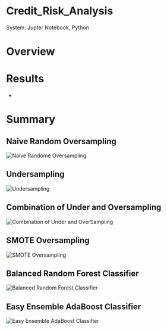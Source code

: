 # Credit_Risk_Analysis
  System: Jupter Notebook, Python
  
# Overview

# Results
  - 
# Summary
## Naive Random Oversampling
![Naive Randome Oversampling](https://user-images.githubusercontent.com/108844775/209919724-0015c1c9-b88b-485c-bfdb-d5b3fa4e103d.png)
## Undersampling
![Undersampling](https://user-images.githubusercontent.com/108844775/209919806-2d60952f-c831-4845-9170-4a83c04e5a3b.png)
## Combination of Under and Oversampling
![Combination of Under and OverSampling](https://user-images.githubusercontent.com/108844775/209919708-9749ff81-258a-459a-bfe2-90ecb72132dd.png)
## SMOTE Oversampling
![SMOTE Oversampling](https://user-images.githubusercontent.com/108844775/209919789-dad47f9e-bcaa-4b08-9834-b65b44c1f7d3.png)

## Balanced Random Forest Classifier
![Balanced Random Forest Classifier](https://user-images.githubusercontent.com/108844775/209919646-084b30bd-2c63-4717-9d52-6d933b1c793e.png)
## Easy Ensemble AdaBoost Classifier
![Easy Ensemble AdaBoost Classifier](https://user-images.githubusercontent.com/108844775/209919716-35ba4318-555e-4636-b1b1-823b462c60d9.png)

